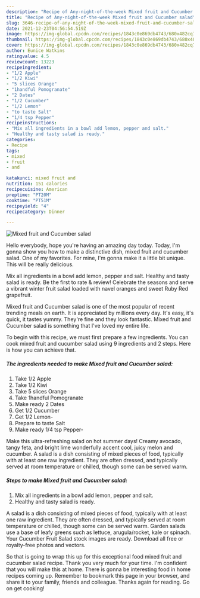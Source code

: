 ```yaml
---
description: "Recipe of Any-night-of-the-week Mixed fruit and Cucumber salad"
title: "Recipe of Any-night-of-the-week Mixed fruit and Cucumber salad"
slug: 3646-recipe-of-any-night-of-the-week-mixed-fruit-and-cucumber-salad
date: 2021-12-23T04:56:54.519Z
image: https://img-global.cpcdn.com/recipes/1843c0e869db4743/680x482cq70/mixed-fruit-and-cucumber-salad-recipe-main-photo.jpg
thumbnail: https://img-global.cpcdn.com/recipes/1843c0e869db4743/680x482cq70/mixed-fruit-and-cucumber-salad-recipe-main-photo.jpg
cover: https://img-global.cpcdn.com/recipes/1843c0e869db4743/680x482cq70/mixed-fruit-and-cucumber-salad-recipe-main-photo.jpg
author: Eunice Watkins
ratingvalue: 4.5
reviewcount: 13223
recipeingredient:
- "1/2 Apple"
- "1/2 Kiwi"
- "5 slices Orange"
- "1handful Pomogranate"
- "2 Dates"
- "1/2 Cucumber"
- "1/2 Lemon"
- "to taste Salt"
- "1/4 tsp Pepper"
recipeinstructions:
- "Mix all ingredients in a bowl add lemon, pepper and salt."
- "Healthy and tasty salad is ready."
categories:
- Recipe
tags:
- mixed
- fruit
- and

katakunci: mixed fruit and 
nutrition: 151 calories
recipecuisine: American
preptime: "PT20M"
cooktime: "PT51M"
recipeyield: "4"
recipecategory: Dinner

---
```



![Mixed fruit and Cucumber salad](https://img-global.cpcdn.com/recipes/1843c0e869db4743/680x482cq70/mixed-fruit-and-cucumber-salad-recipe-main-photo.jpg)

Hello everybody, hope you're having an amazing day today. Today, I'm gonna show you how to make a distinctive dish, mixed fruit and cucumber salad. One of my favorites. For mine, I'm gonna make it a little bit unique. This will be really delicious.

Mix all ingredients in a bowl add lemon, pepper and salt. Healthy and tasty salad is ready. Be the first to rate &amp; review! Celebrate the seasons and serve a vibrant winter fruit salad loaded with navel oranges and sweet Ruby Red grapefruit.

Mixed fruit and Cucumber salad is one of the most popular of recent trending meals on earth. It is appreciated by millions every day. It's easy, it's quick, it tastes yummy. They're fine and they look fantastic. Mixed fruit and Cucumber salad is something that I've loved my entire life.


To begin with this recipe, we must first prepare a few ingredients. You can cook mixed fruit and cucumber salad using 9 ingredients and 2 steps. Here is how you can achieve that.

<!--inarticleads1-->

##### The ingredients needed to make Mixed fruit and Cucumber salad:

1. Take 1/2 Apple
1. Take 1/2 Kiwi
1. Take 5 slices Orange
1. Take 1handful Pomogranate
1. Make ready 2 Dates
1. Get 1/2 Cucumber
1. Get 1/2 Lemon-
1. Prepare to taste Salt
1. Make ready 1/4 tsp Pepper-


Make this ultra-refreshing salad on hot summer days! Creamy avocado, tangy feta, and bright lime wonderfully accent cool, juicy melon and cucumber. A salad is a dish consisting of mixed pieces of food, typically with at least one raw ingredient. They are often dressed, and typically served at room temperature or chilled, though some can be served warm. 

<!--inarticleads2-->

##### Steps to make Mixed fruit and Cucumber salad:

1. Mix all ingredients in a bowl add lemon, pepper and salt.
1. Healthy and tasty salad is ready.


A salad is a dish consisting of mixed pieces of food, typically with at least one raw ingredient. They are often dressed, and typically served at room temperature or chilled, though some can be served warm. Garden salads use a base of leafy greens such as lettuce, arugula/rocket, kale or spinach. Your Cucumber Fruit Salad stock images are ready. Download all free or royalty-free photos and vectors. 

So that is going to wrap this up for this exceptional food mixed fruit and cucumber salad recipe. Thank you very much for your time. I'm confident that you will make this at home. There is gonna be interesting food in home recipes coming up. Remember to bookmark this page in your browser, and share it to your family, friends and colleague. Thanks again for reading. Go on get cooking!
